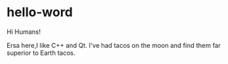 # hello-word

Hi Humans!

Ersa here,I like C++ and Qt.
I've had tacos on the moon and find them far superior to Earth tacos.
